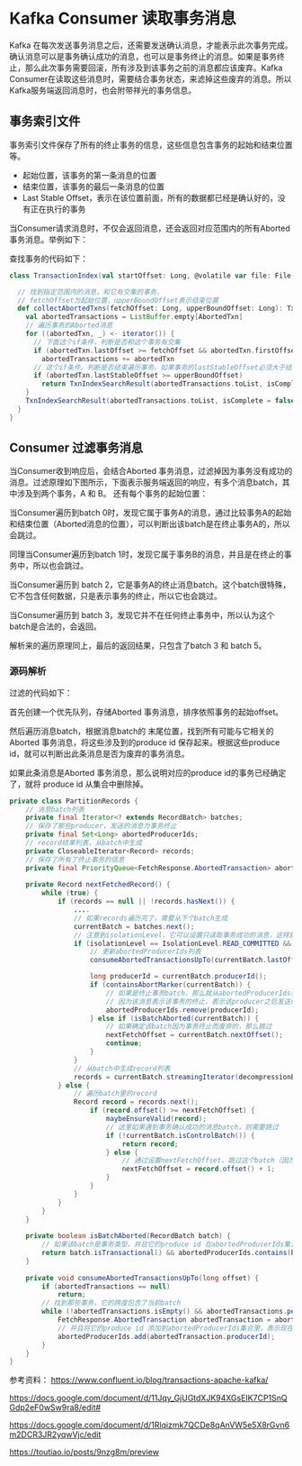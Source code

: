 # Kafka Consumer 读取事务消息



Kafka 在每次发送事务消息之后，还需要发送确认消息，才能表示此次事务完成。确认消息可以是事务确认成功的消息，也可以是事务终止的消息。如果是事务终止，那么此次事务需要回滚，所有涉及到该事务之前的消息都应该废弃。Kafka Consumer在读取这些消息时，需要结合事务状态，来滤掉这些废弃的消息。所以Kafka服务端返回消息时，也会附带祥光的事务信息。



## 事务索引文件

事务索引文件保存了所有的终止事务的信息，这些信息包含事务的起始和结束位置等。

* 起始位置，该事务的第一条消息的位置
* 结束位置，该事务的最后一条消息的位置
* Last Stable Offset，表示在该位置前面，所有的数据都已经是确认好的，没有正在执行的事务

当Consumer请求消息时，不仅会返回消息，还会返回对应范围内的所有Aborted 事务消息。举例如下：





查找事务的代码如下：

```scala
class TransactionIndex(val startOffset: Long, @volatile var file: File) extends Logging {

  // 找到指定范围内的消息，和它有交集的事务，
  // fetchOffset为起始位置，upperBoundOffset表示结束位置
  def collectAbortedTxns(fetchOffset: Long, upperBoundOffset: Long): TxnIndexSearchResult = {
    val abortedTransactions = ListBuffer.empty[AbortedTxn]
    // 遍历事务的Aborted消息
    for ((abortedTxn, _) <- iterator()) {
      // 下面这个if条件，判断是否和这个事务有交集
      if (abortedTxn.lastOffset >= fetchOffset && abortedTxn.firstOffset < upperBoundOffset)
        abortedTransactions += abortedTxn
      // 这个if条件，判断是否结束遍历事务。如果事务的lastStableOffset必须大于结束位置，表示该事务已经和这个范围的消息没有交集了
      if (abortedTxn.lastStableOffset >= upperBoundOffset)
        return TxnIndexSearchResult(abortedTransactions.toList, isComplete = true)
    }
    TxnIndexSearchResult(abortedTransactions.toList, isComplete = false)
  }
}
```





## Consumer 过滤事务消息

当Consumer收到响应后，会结合Aborted 事务消息，过滤掉因为事务没有成功的消息。过滤原理如下图所示，下面表示服务端返回的响应，有多个消息batch，其中涉及到两个事务，A 和 B。 还有每个事务的起始位置：



当Consumer遍历到batch 0时，发现它属于事务A的消息，通过比较事务A的起始和结束位置（Aborted消息的位置），可以判断出该batch是在终止事务A的，所以会跳过。

同理当Consumer遍历到batch 1时，发现它属于事务B的消息，并且是在终止的事务中，所以也会跳过。

当Consumer遍历到 batch 2，它是事务A的终止消息batch。这个batch很特殊，它不包含任何数据，只是表示事务的终止，所以它也会跳过。

当Consumer遍历到 batch 3，发现它并不在任何终止事务中，所以认为这个batch是合法的，会返回。

解析来的遍历原理同上，最后的返回结果，只包含了batch 3 和 batch 5。



### 源码解析 ###

过滤的代码如下：

首先创建一个优先队列，存储Aborted 事务消息，排序依照事务的起始offset。

然后遍历消息batch，根据消息batch的 末尾位置，找到所有可能与它相关的Aborted 事务消息，将这些涉及到的produce id 保存起来。根据这些produce id，就可以判断出此条消息是否为废弃的事务消息。

如果此条消息是Aborted 事务消息，那么说明对应的produce id的事务已经确定了，就将 produce id 从集合中删除掉。

```java
private class PartitionRecords {
    // 消息batch列表
    private final Iterator<? extends RecordBatch> batches;
    // 保存了那些producer，发送的消息为事务终止
    private final Set<Long> abortedProducerIds;
    // record结果列表，从batch中生成
    private CloseableIterator<Record> records;
    // 保存了所有了终止事务的信息
    private final PriorityQueue<FetchResponse.AbortedTransaction> abortedTransactions;
    
    private Record nextFetchedRecord() {
        while (true) {
            if (records == null || !records.hasNext()) {
                ....
                // 如果records遍历完了，需要从下个batch生成
                currentBatch = batches.next();
                // 注意到isolationLevel，它可以设置只读取事务成功的消息，这样就可以过滤掉由于事务终止的废弃消息
                if (isolationLevel == IsolationLevel.READ_COMMITTED && currentBatch.hasProducerId()) {
                    // 更新abortedProducerIds列表
                    consumeAbortedTransactionsUpTo(currentBatch.lastOffset());

                    long producerId = currentBatch.producerId();
                    if (containsAbortMarker(currentBatch)) {
                        // 如果是终止事务batch，那么就从abortedProducerIds列表中，将对应的produce id删除，
                        // 因为该消息表示该事务的终止，表示该producer之后发送的消息，已经不再属于上次终止的事务了。
                        abortedProducerIds.remove(producerId);
                    } else if (isBatchAborted(currentBatch)) {
                        // 如果确定该batch因为事务终止而废弃的，那么跳过
                        nextFetchOffset = currentBatch.nextOffset();
                        continue;
                    }
                }
                // 从batch中生成record列表
                records = currentBatch.streamingIterator(decompressionBufferSupplier);
            } else {
                // 遍历batch里的record
                Record record = records.next();
                    if (record.offset() >= nextFetchOffset) {
                        maybeEnsureValid(record);
                        // 这里如果遇到事务确认成功的消息batch，则需要跳过
                        if (!currentBatch.isControlBatch()) {
                            return record;
                        } else {
                            // 通过设置nextFetchOffset，跳过这个batch（因为这个batch是只包含一个事务成功的取人消息，）
                            nextFetchOffset = record.offset() + 1;
                        }
                    }
                }
            }
        }
    }
     
    private boolean isBatchAborted(RecordBatch batch) {
        // 如果该batch是事务类型，并且它的produce id 在abortedProducerIds集合里
        return batch.isTransactional() && abortedProducerIds.contains(batch.producerId());
    }
    
    private void consumeAbortedTransactionsUpTo(long offset) {
        if (abortedTransactions == null)
            return;
        // 找到那些事务，它的跨度包含了当前batch
        while (!abortedTransactions.isEmpty() && abortedTransactions.peek().firstOffset <= offset) {           // 这里会从abortedTransactions提取事务信息
            FetchResponse.AbortedTransaction abortedTransaction = abortedTransactions.poll();
            // 并且将它的produce id 添加到abortedProducerIds集合里，表示现在produce id发送的消息处于终止事务里
            abortedProducerIds.add(abortedTransaction.producerId);
        }
    }   
}
```









参考资料： <https://www.confluent.io/blog/transactions-apache-kafka/>

<https://docs.google.com/document/d/11Jqy_GjUGtdXJK94XGsEIK7CP1SnQGdp2eF0wSw9ra8/edit#>

<https://docs.google.com/document/d/1Rlqizmk7QCDe8qAnVW5e5X8rGvn6m2DCR3JR2yqwVjc/edit>

<https://toutiao.io/posts/9nzg8m/preview>